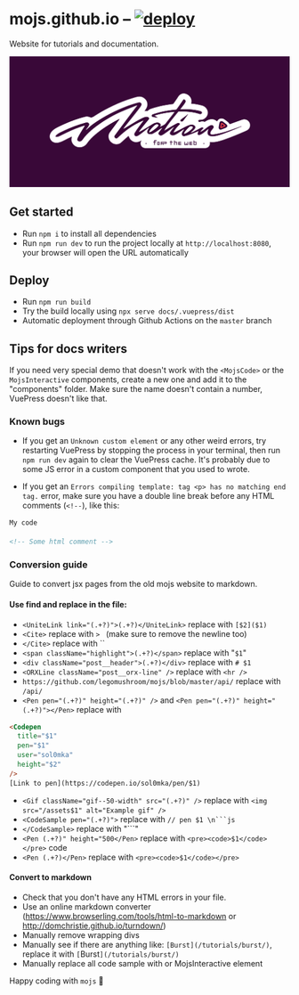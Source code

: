 # mojs.github.io – [![deploy](https://img.shields.io/github/workflow/status/mojs/mojs.github.io/Deploy%20docs?label=deploy)](https://github.com/mojs/mojs.github.io/actions?query=workflow:"Deploy%20docs")

Website for tutorials and documentation.

[![mo · js](logo.svg "mo · js")](https://mojs.github.io/)

## Get started
* Run `npm i` to install all dependencies
* Run `npm run dev` to run the project locally at `http://localhost:8080`, your browser will open the URL automatically

## Deploy
* Run `npm run build`
* Try the build locally using `npx serve docs/.vuepress/dist`
* Automatic deployment through Github Actions on the `master` branch

## Tips for docs writers
If you need very special demo that doesn't work with the `<MojsCode>` or the `MojsInteractive` components, create a new one and add it to the "components" folder. Make sure the name doesn't contain a number, VuePress doesn't like that.

### Known bugs
* If you get an `Unknown custom element` or any other weird errors, try restarting VuePress by stopping the process in your terminal, then run `npm run dev` again to clear the VuePress cache. It's probably due to some JS error in a custom component that you used to wrote.

* If you get an `Errors compiling template: tag <p> has no matching end tag.` error, make sure you have a double line break before any HTML comments (`<!--`), like this:

```md
My code

<!-- Some html comment -->
```

### Conversion guide
Guide to convert jsx pages from the old mojs website to markdown.

#### Use find and replace in the file:
- `<UniteLink link="(.+?)">(.+?)</UniteLink>` replace with `[$2]($1)`
- `<Cite>` replace with `> ` (make sure to remove the newline too)
- `</Cite>` replace with ``
- `<span className="highlight">(.+?)</span>` replace with "`$1`"
- `<div className="post__header">(.+?)</div>` replace with `# $1`
- `<ORXLine className="post__orx-line" />` replace with `<hr />`
- `https://github.com/legomushroom/mojs/blob/master/api/` replace with `/api/`
- `<Pen pen="(.+?)" height="(.+?)" />` and `<Pen pen="(.+?)" height="(.+?)"></Pen>` replace with
```html
<Codepen
  title="$1"
  pen="$1"
  user="sol0mka"
  height="$2"
/>
[Link to pen](https://codepen.io/sol0mka/pen/$1)
```
- `<Gif className="gif--50-width" src="(.+?)" />` replace with `<img src="/assets$1" alt="Example gif" />`
- `<CodeSample pen="(.+?)">` replace with `// pen $1 \n```js`
- `</CodeSample>` replace with "```"
- `<Pen (.+?)" height="500</Pen>` replace with `<pre><code>$1</code></pre>` code
- `<Pen (.+?)</Pen>` replace with `<pre><code>$1</code></pre>`

#### Convert to markdown
- Check that you don't have any HTML errors in your file.
- Use an online markdown converter (https://www.browserling.com/tools/html-to-markdown or http://domchristie.github.io/turndown/)
- Manually remove wrapping divs
- Manually see if there are anything like: ``[Burst](/tutorials/burst/)``, replace it with `[`Burst`](/tutorials/burst/)`
- Manually replace all code sample with <MojsDemo code=" the code " penSource="the codepen id" /> or MojsInteractive element

Happy coding with `mojs` :tada:
